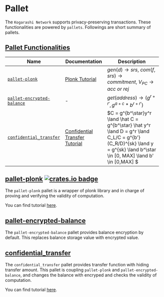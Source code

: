 # Pallet
The `Kogarashi Network` supports privacy-preserving transactions. These functionalities are powered by `pallets`. Followings are short summary of pallets.

## [Pallet Functionalities](https://github.com/KogarashiNetwork/Kogarashi/tree/master/pallets)

|Name|Documentation|Description|
|----|-------------|-----------|
| [`pallet-plonk`] | [Plonk Tutorial](https://kogarashinetwork.github.io/Kogarashi/plonk_pallet/) |$gen(d) \rightarrow srs,\ com(f, srs) \rightarrow commitment,\ V_{PC} \rightarrow acc\ or\ rej$|
| [`pallet-encrypted-balance`] |-|$get(address) \rightarrow (g^{r + r'}, g^{a + c} * b^{r + r'})$|
| [`confidential_transfer`] | [Confidential Transfer Tutorial](https://kogarashinetwork.github.io/Kogarashi/confidential_transfer/) |$C = g^{b^\star}y^r \land \hat C = g^{b^\star} \hat y^r \land D = g^r \land C_L/C = g^{b'}(C_R/D)^{sk} \land y = g^{sk} \land b^\star \in [0, MAX] \land b' \in [0,MAX] $|

## [pallet-plonk](https://github.com/KogarashiNetwork/Kogarashi/tree/master/pallets/plonk) [![crates.io badge](https://img.shields.io/crates/v/plonk-pallet.svg)](https://crates.io/crates/plonk-pallet)


The `pallet-plonk` pallet is a wrapper of plonk library and in charge of proving and verifying the validity of computation.

You can find tutorial [here](https://kogarashinetwork.github.io/Kogarashi/tutorial/plonk_pallet/).

## [pallet-encrypted-balance](https://github.com/KogarashiNetwork/Kogarashi/tree/master/pallets/encrypted_balance)

The `pallet-encrypted-balance` pallet provides balance encryption by default. This replaces balance storage value with encrypted value.

## [confidential_transfer](https://github.com/KogarashiNetwork/Kogarashi/tree/master/pallets/confidential_transfer)

The `confidential_transfer` pallet provides transfer function with hiding transfer amount. This pallet is coupling `pallet-plonk` and `pallet-encrypted-balance`, and changes the balance with encryped and checks the validity of computation.

You can find tutorial [here](https://kogarashinetwork.github.io/Kogarashi/tutorial/confidential_transfer_pallet/).

[//]: # (pallet functionalities)

[`pallet-plonk`]: https://github.com/KogarashiNetwork/Kogarashi/tree/master/pallets/plonk
[`pallet-encrypted-balance`]: https://github.com/KogarashiNetwork/Kogarashi/tree/master/pallets/encrypted_balance
[`confidential_transfer`]: https://github.com/KogarashiNetwork/Kogarashi/tree/master/pallets/confidential_transfer
